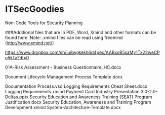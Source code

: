 # ITSecGoodies
Non-Code Tools for Security Planning

###Additional files that are in PDF, Word, Xmind and other formats can be found here:
Note: .xmind files can be read using freemind (http://www.xmind.net/)

https://www.dropbox.com/sh/iu8wgkekh6d4pec/AABxoB5saMy1Tx22weCPo5kTa?dl=0


<p>01A-Risk Assessment - Business Questionnaire_HC.docx</p>
<p>Document Lifecycle Management Process Template.docx</p>
Documentation Process.vsd
Logging Requirements Cheat Sheet.docx
Logging Requirements.xmind
Payment Card Industry Presentation 3.0-2.0-Deltas.pptx
Security Education and Awareness Training (SEAT) Program Justification.docx
Security Education, Awareness and Training Program Development.xmind
System-Architecture-Template.docx


